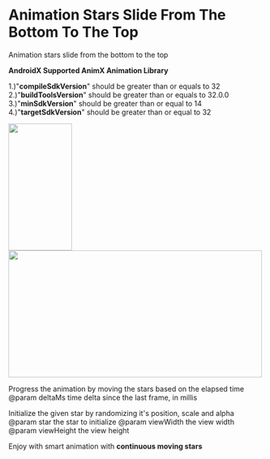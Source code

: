 # Animation Stars Slide From The Bottom To The Top
Animation
  stars slide from the bottom to the top
  
  <b>AndroidX Supported AnimX Animation Library</b>

1.)"<b>compileSdkVersion</b>" should be greater than or equals to 32<br>
2.)"<b>buildToolsVersion</b>" should be greater than or equals to 32.0.0<br>
3.)"<b>minSdkVersion</b>" should be greater than or equal to 14<br>
4.)"<b>targetSdkVersion</b>" should be greater than or equal to 32<br>

 
<!-- # ![Screenshot_20220224_151617](https://user-images.githubusercontent.com/17252967/155500447-c7a404fc-048a-42e0-a334-ee647d1fd8c6.png) -->
<div>
    <img src="https://github.com/chiragjasani/animation-stars-slide-from-the-bottom-to-the-top-/blob/main/images/vid1.gif"  height="250" width="125" />
    <img src="https://github.com/chiragjasani/animation-stars-slide-from-the-bottom-to-the-top-/blob/main/images/image1.png" height="250" width="500" />
</div>

 Progress the animation by moving the stars based on the elapsed time
 @param deltaMs time delta since the last frame, in millis
 
Initialize the given star by randomizing it's position, scale and alpha
@param star the star to initialize
@param viewWidth the view width
@param viewHeight the view height

Enjoy with smart animation with <b>continuous moving stars</b>   
